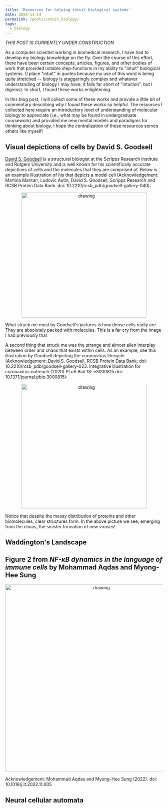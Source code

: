```yaml
---
title: 'Resources for helping intuit biological systems'
date: 2024-11-24
permalink: /posts/intuit_biology/
tags:
  - biology
---
```


_THIS POST IS CURRENTLY UNDER CONSTRUCTION_

As a computer scientist working in biomedical research, I have had to develop my biology knowledge on the fly. Over the course of this effort, there have been certain concepts, articles, figures, and other bodies of work that provided notable step-functions in my ability to "intuit" biological systems. (I place "intuit" in quotes because my use of this word is being quite stretched -- biology is staggeringly complex and whatever understanding of biology I may have, it falls far short of "intuition", but I digress). In short, I found these works enlightening.

In this blog post, I will collect some of these works and provide a little bit of commentary describing why I found these works so helpful. The resources I collected here require an introductory level of understanding of molecular biology to appreciate (i.e., what may be found in undergraduate coursework) and provided me new mental models and paradigms for thinking about biology. I hope the centralization of these resources serves others like myself!


Visual depictions of cells by David S. Goodsell
-----------------------------------------------

[David S. Goodsell](https://en.wikipedia.org/wiki/David_Goodsell) is a structural biologist at the Scripps Research Institute and Rutgers University and is well known for his scientifically accurate depictions of cells and the molecules that they are comprised of. Below is an example illustration of his that depicts a model cell (Acknowledgement: Martina Maritan, Ludovic Autin, David S. Goodsell, Scripps Research and RCSB Protein Data Bank. doi: 10.2210/rcsb_pdb/goodsell-gallery-040):

<center><img src="https://cdn.rcsb.org/pdb101/goodsell/tif/model-of-a-mycoplasma-cell.tif" alt="drawing" width="400"/></center>

What struck me most by Goodsell's pictures is how dense cells really are. They are absolutely packed with molecules. This is a far cry from the image I had previously that 

A second thing that struck me was the strange and almost alien interplay between order and chaos that exists within cells. As an example, see this illustration by Goodsell depicting the coronovirus lifecycle (Acknowledgement: David S. Goodsell, RCSB Protein Data Bank; doi: 10.2210/rcsb_pdb/goodsell-gallery-023. Integrative illustration for coronavirus outreach (2020) PLoS Biol 18: e3000815 doi: 10.1371/journal.pbio.3000815):

<center><img src="https://cdn.rcsb.org/pdb101/goodsell/png-800/coronavirus-life-cycle.png" alt="drawing" width="400"/></center>

Notice that despite the messy distribution of proteins and other biomolecules, clear structures form. In the above picture we see, emerging from the chaos, the sinister formation of new viruses! 


Waddington's Landscape
----------------------

Figure 2 from _NF-κB dynamics in the language of immune cells_ by Mohammad Aqdas and Myong-Hee Sung
---------------------------------------------------------------------------------------------------

<center><img src="https://cdn.ncbi.nlm.nih.gov/pmc/blobs/8202/9811507/860594bd95b0/nihms-1849858-f0002.jpg" alt="drawing" width="600"/></center>

Acknowledgement: Mohammad Aqdas and Myong-Hee Sung (2022). doi: 10.1016/j.it.2022.11.005


Neural cellular automata
------------------------
